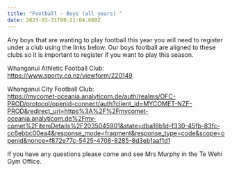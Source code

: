```yaml
---
title: "Football - Boys (all years) "
date: 2023-03-31T00:21:04.680Z
---
```

Any boys that are wanting to play football this year you will need to register under a club using the links below. Our boys football are aligned to these clubs so it is important to register if you want to play this season.

Whanganui Athletic Football Club:  
<https://www.sporty.co.nz/viewform/220149>

Whanganui City Football Club:  
<https://mycomet-oceania.analyticom.de/auth/realms/OFC-PROD/protocol/openid-connect/auth?client_id=MYCOMET-NZF-PROD&redirect_uri=https%3A%2F%2Fmycomet-oceania.analyticom.de%2Fmy-comet%2FitemDetails%2F2035045901&state=dba18b1d-f330-45fb-83fc-cc6ebbc00ea4&response_mode=fragment&response_type=code&scope=openid&nonce=f872e77c-5425-4708-8285-8d3eb1aaf1d1>

If you have any questions please come and see Mrs Murphy in the Te Wehi Gym Office.